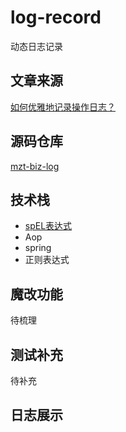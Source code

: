 # log-record
动态日志记录

## 文章来源

[如何优雅地记录操作日志？](https://tech.meituan.com/2021/09/16/operational-logbook.html)

## 源码仓库

[mzt-biz-log](https://github.com/mouzt/mzt-biz-log)

## 技术栈

- [spEL表达式](https://docs.spring.io/spring-framework/docs/3.2.x/spring-framework-reference/html/expressions.html)
- Aop
- spring
- 正则表达式

## 魔改功能

待梳理

## 测试补充

待补充

## 日志展示